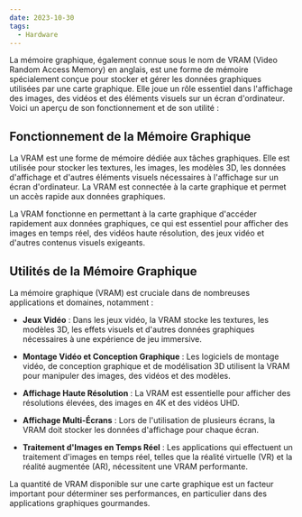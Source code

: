 ```yaml
---
date: 2023-10-30
tags:
  - Hardware
---
```


La mémoire graphique, également connue sous le nom de VRAM (Video Random Access Memory) en anglais, est une forme de mémoire spécialement conçue pour stocker et gérer les données graphiques utilisées par une carte graphique. Elle joue un rôle essentiel dans l'affichage des images, des vidéos et des éléments visuels sur un écran d'ordinateur. Voici un aperçu de son fonctionnement et de son utilité :

## Fonctionnement de la Mémoire Graphique

La VRAM est une forme de mémoire dédiée aux tâches graphiques. Elle est utilisée pour stocker les textures, les images, les modèles 3D, les données d'affichage et d'autres éléments visuels nécessaires à l'affichage sur un écran d'ordinateur. La VRAM est connectée à la carte graphique et permet un accès rapide aux données graphiques.

La VRAM fonctionne en permettant à la carte graphique d'accéder rapidement aux données graphiques, ce qui est essentiel pour afficher des images en temps réel, des vidéos haute résolution, des jeux vidéo et d'autres contenus visuels exigeants.

## Utilités de la Mémoire Graphique

La mémoire graphique (VRAM) est cruciale dans de nombreuses applications et domaines, notamment :

- **Jeux Vidéo** : Dans les jeux vidéo, la VRAM stocke les textures, les modèles 3D, les effets visuels et d'autres données graphiques nécessaires à une expérience de jeu immersive.

- **Montage Vidéo et Conception Graphique** : Les logiciels de montage vidéo, de conception graphique et de modélisation 3D utilisent la VRAM pour manipuler des images, des vidéos et des modèles.

- **Affichage Haute Résolution** : La VRAM est essentielle pour afficher des résolutions élevées, des images en 4K et des vidéos UHD.

- **Affichage Multi-Écrans** : Lors de l'utilisation de plusieurs écrans, la VRAM doit stocker les données d'affichage pour chaque écran.

- **Traitement d'Images en Temps Réel** : Les applications qui effectuent un traitement d'images en temps réel, telles que la réalité virtuelle (VR) et la réalité augmentée (AR), nécessitent une VRAM performante.

La quantité de VRAM disponible sur une carte graphique est un facteur important pour déterminer ses performances, en particulier dans des applications graphiques gourmandes.

